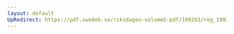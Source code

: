 ```yaml
---
layout: default
UpRedirect: https://pdf.swedeb.se/riksdagen-volumeG-pdf/199293/reg_199293_AU/reg_199293_AU_0007.pdf
---
```

